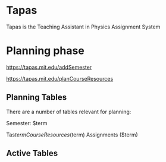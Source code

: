 # Tapas
Tapas is the Teaching Assistant in Physics Assignment System

# Planning phase

  https://tapas.mit.edu/addSemester

  https://tapas.mit.edu/planCourseResources



## Planning Tables

There are a number of tables relevant for planning:

  Semester: $term

  Tas$term
  CourseResources ($term)
  Assignments ($term)
  

## Active Tables

